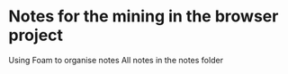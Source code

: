 # Notes for the mining in the browser project
Using Foam to organise notes
All notes in the notes folder